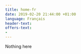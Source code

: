 ```yaml
---
title: home-fr
date: 2019-02-20 21:44:00 +01:00
language: Français
header-text: 
offers-text:
- 
---
```


Nothing here
